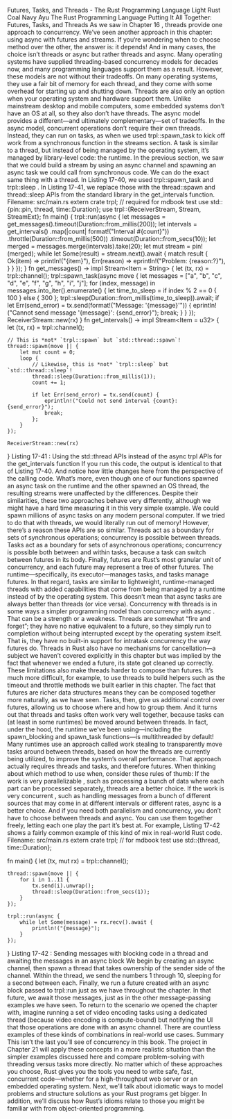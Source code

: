Futures, Tasks, and Threads - The Rust Programming Language
Light
Rust
Coal
Navy
Ayu
The Rust Programming Language
Putting It All Together: Futures, Tasks, and Threads
As we saw in
Chapter 16
, threads provide one approach to
concurrency. We’ve seen another approach in this chapter: using async with
futures and streams. If you‘re wondering when to choose method over the other,
the answer is: it depends! And in many cases, the choice isn’t threads
or
async but rather threads
and
async.
Many operating systems have supplied threading-based concurrency models for
decades now, and many programming languages support them as a result. However,
these models are not without their tradeoffs. On many operating systems, they
use a fair bit of memory for each thread, and they come with some overhead for
starting up and shutting down. Threads are also only an option when your
operating system and hardware support them. Unlike mainstream desktop and mobile
computers, some embedded systems don’t have an OS at all, so they also don’t
have threads.
The async model provides a different—and ultimately complementary—set of
tradeoffs. In the async model, concurrent operations don’t require their own
threads. Instead, they can run on tasks, as when we used
trpl::spawn_task
to
kick off work from a synchronous function in the streams section. A task is
similar to a thread, but instead of being managed by the operating system, it’s
managed by library-level code: the runtime.
In the previous section, we saw that we could build a stream by using an async
channel and spawning an async task we could call from synchronous code. We can
do the exact same thing with a thread. In Listing 17-40, we used
trpl::spawn_task
and
trpl::sleep
. In Listing 17-41, we replace those with
the
thread::spawn
and
thread::sleep
APIs from the standard library in the
get_intervals
function.
Filename: src/main.rs
extern crate trpl; // required for mdbook test
use std::{pin::pin, thread, time::Duration};
use trpl::{ReceiverStream, Stream, StreamExt};
fn main() {
trpl::run(async {
let messages = get_messages().timeout(Duration::from_millis(200));
let intervals = get_intervals()
.map(|count| format!("Interval #{count}"))
.throttle(Duration::from_millis(500))
.timeout(Duration::from_secs(10));
let merged = messages.merge(intervals).take(20);
let mut stream = pin!(merged);
while let Some(result) = stream.next().await {
match result {
Ok(item) => println!("{item}"),
Err(reason) => eprintln!("Problem: {reason:?}"),
}
}
});
}
fn get_messages() -> impl Stream<Item = String> {
let (tx, rx) = trpl::channel();
trpl::spawn_task(async move {
let messages = ["a", "b", "c", "d", "e", "f", "g", "h", "i", "j"];
for (index, message) in messages.into_iter().enumerate() {
let time_to_sleep = if index % 2 == 0 { 100 } else { 300 };
trpl::sleep(Duration::from_millis(time_to_sleep)).await;
if let Err(send_error) = tx.send(format!("Message: '{message}'")) {
eprintln!("Cannot send message '{message}': {send_error}");
break;
}
}
});
ReceiverStream::new(rx)
}
fn get_intervals() -> impl Stream<Item = u32> {
    let (tx, rx) = trpl::channel();

    // This is *not* `trpl::spawn` but `std::thread::spawn`!
    thread::spawn(move || {
        let mut count = 0;
        loop {
            // Likewise, this is *not* `trpl::sleep` but `std::thread::sleep`!
            thread::sleep(Duration::from_millis(1));
            count += 1;

            if let Err(send_error) = tx.send(count) {
                eprintln!("Could not send interval {count}: {send_error}");
                break;
            };
        }
    });

    ReceiverStream::new(rx)
}
Listing 17-41
: Using the
std::thread
APIs instead of the async
trpl
APIs for the
get_intervals
function
If you run this code, the output is identical to that of Listing 17-40. And
notice how little changes here from the perspective of the calling code. What’s
more, even though one of our functions spawned an async task on the runtime and
the other spawned an OS thread, the resulting streams were unaffected by the
differences.
Despite their similarities, these two approaches behave very differently,
although we might have a hard time measuring it in this very simple example. We
could spawn millions of async tasks on any modern personal computer. If we tried
to do that with threads, we would literally run out of memory!
However, there’s a reason these APIs are so similar. Threads act as a boundary
for sets of synchronous operations; concurrency is possible
between
threads.
Tasks act as a boundary for sets of
asynchronous
operations; concurrency is
possible both
between
and
within
tasks, because a task can switch between
futures in its body. Finally, futures are Rust’s most granular unit of
concurrency, and each future may represent a tree of other futures. The
runtime—specifically, its executor—manages tasks, and tasks manage futures. In
that regard, tasks are similar to lightweight, runtime-managed threads with
added capabilities that come from being managed by a runtime instead of by the
operating system.
This doesn’t mean that async tasks are always better than threads (or vice
versa). Concurrency with threads is in some ways a simpler programming model
than concurrency with
async
. That can be a strength or a weakness. Threads are
somewhat “fire and forget”; they have no native equivalent to a future, so they
simply run to completion without being interrupted except by the operating
system itself. That is, they have no built-in support for
intratask
concurrency
the way futures do. Threads in Rust also have no mechanisms for
cancellation—a subject we haven’t covered explicitly in this chapter but was
implied by the fact that whenever we ended a future, its state got cleaned up
correctly.
These limitations also make threads harder to compose than futures. It’s much
more difficult, for example, to use threads to build helpers such as the
timeout
and
throttle
methods we built earlier in this chapter. The fact that
futures are richer data structures means they can be composed together more
naturally, as we have seen.
Tasks, then, give us
additional
control over futures, allowing us to choose
where and how to group them. And it turns out that threads and tasks often work
very well together, because tasks can (at least in some runtimes) be moved
around between threads. In fact, under the hood, the runtime we’ve been
using—including the
spawn_blocking
and
spawn_task
functions—is multithreaded
by default! Many runtimes use an approach called
work stealing
to
transparently move tasks around between threads, based on how the threads are
currently being utilized, to improve the system’s overall performance. That
approach actually requires threads
and
tasks, and therefore futures.
When thinking about which method to use when, consider these rules of thumb:
If the work is
very parallelizable
, such as processing a bunch of data where
each part can be processed separately, threads are a better choice.
If the work is
very concurrent
, such as handling messages from a bunch of
different sources that may come in at different intervals or different rates,
async is a better choice.
And if you need both parallelism and concurrency, you don’t have to choose
between threads and async. You can use them together freely, letting each one
play the part it’s best at. For example, Listing 17-42 shows a fairly common
example of this kind of mix in real-world Rust code.
Filename: src/main.rs
extern crate trpl; // for mdbook test
use std::{thread, time::Duration};

fn main() {
    let (tx, mut rx) = trpl::channel();

    thread::spawn(move || {
        for i in 1..11 {
            tx.send(i).unwrap();
            thread::sleep(Duration::from_secs(1));
        }
    });

    trpl::run(async {
        while let Some(message) = rx.recv().await {
            println!("{message}");
        }
    });
}
Listing 17-42
: Sending messages with blocking code in a thread and awaiting the messages in an async block
We begin by creating an async channel, then spawn a thread that takes
ownership of the sender side of the channel. Within the thread, we send the
numbers 1 through 10, sleeping for a second between each. Finally, we run a
future created with an async block passed to
trpl::run
just as we have
throughout the chapter. In that future, we await those messages, just as in
the other message-passing examples we have seen.
To return to the scenario we opened the chapter with, imagine running a set of
video encoding tasks using a dedicated thread (because video encoding is
compute-bound) but notifying the UI that those operations are done with an async
channel. There are countless examples of these kinds of combinations in
real-world use cases.
Summary
This isn’t the last you’ll see of concurrency in this book. The project in
Chapter 21
will apply these concepts in a more realistic situation
than the simpler examples discussed here and compare problem-solving with threading versus tasks more directly.
No matter which of these approaches you choose, Rust gives you the tools you need to write safe, fast, concurrent
code—whether for a high-throughput web server or an embedded operating system.
Next, we’ll talk about idiomatic ways to model problems and structure solutions
as your Rust programs get bigger. In addition, we’ll discuss how Rust’s idioms
relate to those you might be familiar with from object-oriented programming.